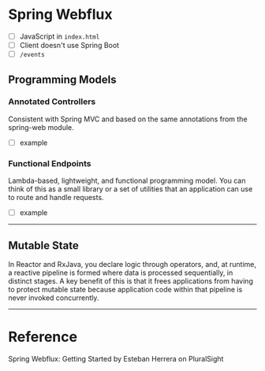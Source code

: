 # Spring Webflux

* [ ] JavaScript in `index.html`
* [ ] Client doesn't use Spring Boot
* [ ] `/events`

## Programming Models

### Annotated Controllers

Consistent with Spring MVC and based on the same annotations from the spring-web module.

* [ ] example

### Functional Endpoints

Lambda-based, lightweight, and functional programming model. You can think of this 
as a small library or a set of utilities that an application can use to route and 
handle requests.

* [ ] example

---

## Mutable State

In Reactor and RxJava, you declare logic through operators, and, at runtime, a reactive 
pipeline is formed where data is processed sequentially, in distinct stages. A key benefit 
of this is that it frees applications from having to protect mutable state because 
application code within that pipeline is never invoked concurrently.

---

# Reference

Spring Webflux: Getting Started by Esteban Herrera on PluralSight
